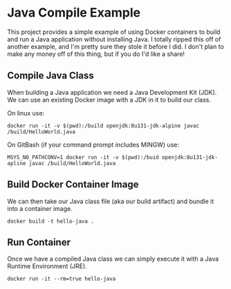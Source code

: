 # Java Compile Example
This project provides a simple example of using Docker containers to build and run a Java application without installing Java.
I totally ripped this off of another example, and I'm pretty sure they stole it before I did. I don't plan to make any money off of this thing, but if you do I'd like a share!

## Compile Java Class

When building a Java application we need a Java Development Kit (JDK). We can use an 
existing Docker image with a JDK in it to build our class.

On linux use:
```
docker run -it -v $(pwd):/build openjdk:8u131-jdk-alpine javac /build/HelloWorld.java
```

On GitBash (if your command prompt includes MINGW) use:
```
MSYS_NO_PATHCONV=1 docker run -it -v $(pwd):/buid openjdk:8u131-jdk-apline javac /build/HelloWorld.java
```

## Build Docker Container Image

We can then take our Java class file (aka our build artifact) and bundle it into a 
container image.

```
docker build -t hello-java .
```

## Run Container

Once we have a compiled Java class we can simply execute it with a Java Runtime Environment (JRE).

```
docker run -it --rm=true hello-java
```